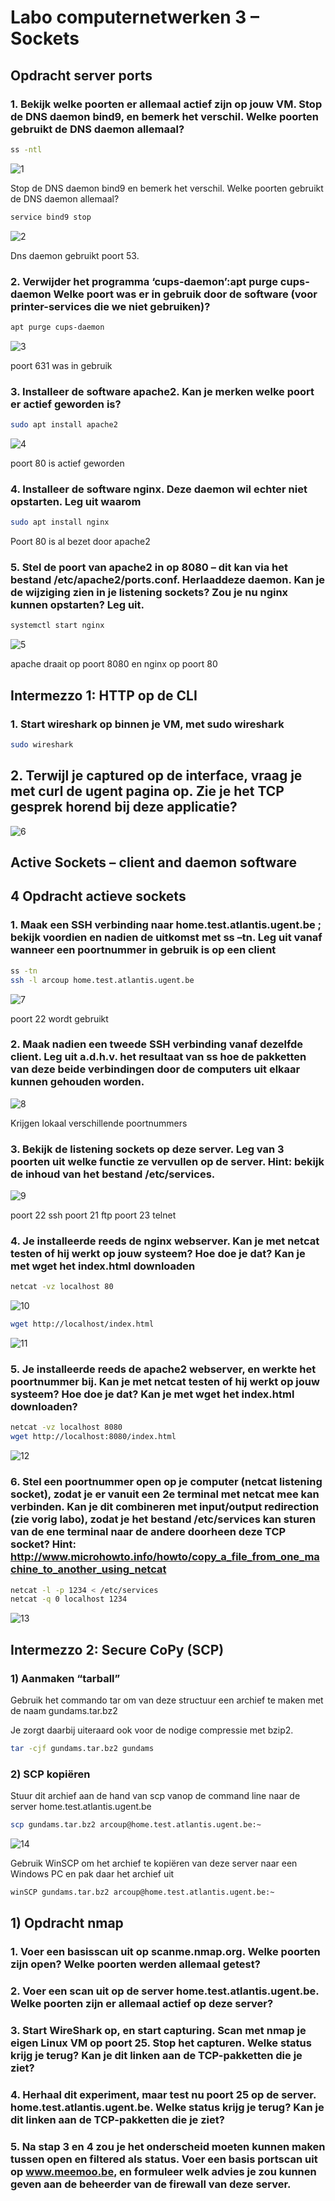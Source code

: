 # Labo computernetwerken 3 – Sockets

## Opdracht server ports

### 1. Bekijk welke poorten er allemaal actief zijn op jouw VM. Stop de DNS daemon bind9, en bemerk het verschil. Welke poorten gebruikt de DNS daemon allemaal?

```bash
ss -ntl
```

![1](2022-10-26-10-04-29.png)

Stop de DNS daemon bind9 en bemerk het verschil. Welke poorten gebruikt de DNS daemon allemaal?

```bash
service bind9 stop
```

![2](2022-10-26-10-08-56.png)

Dns daemon gebruikt poort 53.

### 2. Verwijder het programma ‘cups-daemon’:apt purge cups-daemon Welke poort was er in gebruik door de software (voor printer-services die we niet gebruiken)?

```bash
apt purge cups-daemon
```

![3](2022-10-26-10-11-39.png)

poort 631 was in gebruik

### 3. Installeer de software apache2. Kan je merken welke poort er actief geworden is?

```bash
sudo apt install apache2
```

![4](2022-10-26-10-23-17.png)

poort 80 is actief geworden

### 4. Installeer de software nginx. Deze daemon wil echter niet opstarten. Leg uit waarom

```bash
sudo apt install nginx
```

Poort 80 is al bezet door apache2

### 5. Stel de poort van apache2 in op 8080 – dit kan via het bestand /etc/apache2/ports.conf. Herlaaddeze daemon. Kan je de wijziging zien in je listening sockets? Zou je nu nginx kunnen opstarten? Leg uit.

```bash
systemctl start nginx
```

![5](2022-10-26-10-32-20.png)

apache draait op poort 8080 en nginx op poort 80

## Intermezzo 1: HTTP op de CLI

### 1. Start wireshark op binnen je VM, met sudo wireshark

```bash	
sudo wireshark
```

## 2. Terwijl je captured op de interface, vraag je met curl de ugent pagina op. Zie je het TCP gesprek horend bij deze applicatie?

![6](2022-10-26-10-49-15.png)

## Active Sockets – client and daemon software
## 4 Opdracht actieve sockets

### 1. Maak een SSH verbinding naar home.test.atlantis.ugent.be ; bekijk voordien en nadien de uitkomst met ss –tn. Leg uit vanaf wanneer een poortnummer in gebruik is op een client

```bash
ss -tn
ssh -l arcoup home.test.atlantis.ugent.be
```

![7](2022-10-26-11-00-22.png)

poort 22 wordt gebruikt

### 2. Maak nadien een tweede SSH verbinding vanaf dezelfde client. Leg uit a.d.h.v. het resultaat van ss hoe de pakketten van deze beide verbindingen door de computers uit elkaar kunnen gehouden worden.

![8](2022-10-26-11-03-54.png)

Krijgen lokaal verschillende poortnummers

### 3. Bekijk de listening sockets op deze server. Leg van 3 poorten uit welke functie ze vervullen op de server. Hint: bekijk de inhoud van het bestand /etc/services.

![9](2022-10-26-11-13-22.png)

poort 22 ssh
poort 21 ftp
poort 23 telnet

### 4. Je installeerde reeds de nginx webserver. Kan je met netcat testen of hij werkt op jouw systeem? Hoe doe je dat? Kan je met wget het index.html downloaden

```bash
netcat -vz localhost 80
```

![10](2022-10-26-11-20-59.png)

```bash
wget http://localhost/index.html
```

![11](2022-10-26-11-23-01.png)

### 5. Je installeerde reeds de apache2 webserver, en werkte het poortnummer bij. Kan je met netcat testen of hij werkt op jouw systeem? Hoe doe je dat? Kan je met wget het index.html downloaden?

```bash
netcat -vz localhost 8080
wget http://localhost:8080/index.html
```

![12](2022-10-26-11-26-05.png)

### 6. Stel een poortnummer open op je computer (netcat listening socket), zodat je er vanuit een 2e terminal met netcat mee kan verbinden. Kan je dit combineren met input/output redirection (zie vorig labo), zodat je het bestand /etc/services kan sturen van de ene terminal naar de andere doorheen deze TCP socket? Hint: http://www.microhowto.info/howto/copy_a_file_from_one_machine_to_another_using_netcat

```bash
netcat -l -p 1234 < /etc/services
netcat -q 0 localhost 1234
```

![13](2022-10-26-11-45-07.png)

## Intermezzo 2: Secure CoPy (SCP)
### 1) Aanmaken “tarball”

Gebruik het commando tar om van deze structuur een archief te maken met de naam
gundams.tar.bz2

Je zorgt daarbij uiteraard ook voor de nodige compressie met bzip2.

```bash
tar -cjf gundams.tar.bz2 gundams
```

### 2) SCP kopiëren

Stuur dit archief aan de hand van scp vanop de command line naar de server
home.test.atlantis.ugent.be

```bash
scp gundams.tar.bz2 arcoup@home.test.atlantis.ugent.be:~
```

![14](2022-10-26-12-09-22.png)

Gebruik WinSCP om het archief te kopiëren van deze server naar een Windows PC en pak daar
het archief uit

```bash
winSCP gundams.tar.bz2 arcoup@home.test.atlantis.ugent.be:~
```

## 1) Opdracht nmap

### 1. Voer een basisscan uit op scanme.nmap.org. Welke poorten zijn open? Welke poorten werden allemaal getest?
### 2. Voer een scan uit op de server home.test.atlantis.ugent.be. Welke poorten zijn er allemaal actief op deze server?
### 3. Start WireShark op, en start capturing. Scan met nmap je eigen Linux VM op poort 25. Stop het capturen. Welke status krijg je terug? Kan je dit linken aan de TCP-pakketten die je ziet?
### 4. Herhaal dit experiment, maar test nu poort 25 op de server. home.test.atlantis.ugent.be. Welke status krijg je terug? Kan je dit linken aan de TCP-pakketten die je ziet?
### 5. Na stap 3 en 4 zou je het onderscheid moeten kunnen maken tussen open en filtered als status. Voer een basis portscan uit op www.meemoo.be, en formuleer welk advies je zou kunnen geven aan de beheerder van de firewall van deze server.